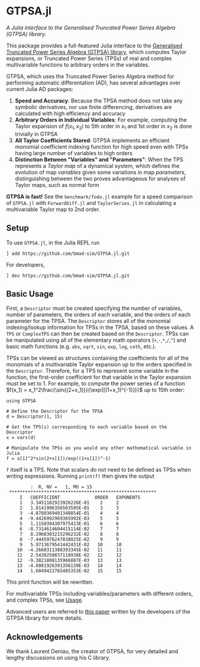 # GTPSA.jl

*A Julia interface to the Generalised Truncated Power Series Algebra (GTPSA) library.*

This package provides a full-featured Julia interface to the [Generalised Truncated Power Series Algebra (GTPSA) library](https://github.com/MethodicalAcceleratorDesign/MAD-NG), which computes Taylor expansions, or Truncated Power Series (TPSs) of real and complex multivariable functions to arbitrary orders in the variables. 

GTPSA, which uses the Truncated Power Series Algebra method for performing automatic differentation (AD), has several advantages over current Julia AD packages:

1. **Speed and Accuracy**: Because the TPSA method does not take any symbolic derivatives, nor use finite differencing, derivatives are calculated with high efficiency and accuracy
2. **Arbitrary Orders in Individual Variables**: For example, computing the Taylor expansion of $f(x_1,x_2)$ to 5th order in $x_1$ and 1st order in $x_2$ is done trivially in GTPSA
3. **All Taylor Coefficients Stored**: GTPSA implements an efficient monomial coefficient indexing function for high speed even with TPSs having large number of variables to high orders
4. **Distinction Between "Variables" and "Parameters"**: When the TPS represents a *Taylor map* of a dynamical system, which defines the evolution of map *variables* given some variations in map *parameters*, distinguishing between the two proves advantageous for analyses of Taylor maps, such as normal form


**GTPSA is fast!** See the `benchmark/fodo.jl` example for a speed comparison of `GTPSA.jl` with `ForwardDiff.jl` and `TaylorSeries.jl` in calculating a multivariable Taylor map to 2nd order.

## Setup
To use `GTPSA.jl`, in the Julia REPL run

```
] add https://github.com/bmad-sim/GTPSA.jl.git
```

For developers,

```
] dev https://github.com/bmad-sim/GTPSA.jl.git
```

## Basic Usage
First, a `Descriptor` must be created specifying the number of variables, number of parameters, the orders of each variable, and the orders of each parameter for the TPSA. The `Descriptor` stores all of the monomial indexing/lookup information for TPSs in the TPSA, based on these values. A `TPS` or `ComplexTPS` can then be created based on the `Descriptor`. TPSs can be manipulated using all of the elementary math operators (`+`,`-`,`*`,`/`,`^`) and basic math functions (e.g. `abs`, `sqrt`, `sin`, `exp`, `log`, `coth`, etc.).

TPSs can be viewed as structures containing the coefficients for all of the monomials of a multivariable Taylor expansion up to the orders specified in the `Descriptor`. Therefore, for a TPS to represent some variable in the function, the first-order coefficient for that variable in the Taylor expansion must be set to 1. For example, to compute the power series of a function $f(x_1) = x_1^2\frac{\sin{(2+x_1)}}{\exp{[(1+x_1)^{-1}]}}$ up to 15th order:

```
using GTPSA

# Define the Descriptor for the TPSA
d = Descriptor(1, 15)

# Get the TPS(s) corresponding to each variable based on the Descriptor
x = vars(d)

# Manipulate the TPSs as you would any other mathematical variable in Julia
f = x[1]^2*sin(2+x[1])/exp((1+x[1])^-1)
```

`f` itself is a TPS. Note that scalars do not need to be defined as TPSs when writing expressions. Running `print(f)` then gives the output

```
         :  R, NV =   1, MO = 15
 *******************************************************
     I   COEFFICIENT             ORDER   EXPONENTS
     1   3.3451182923926226E-01    2     2
     2   1.8141996356503595E-01    3     3
     3  -4.8760369491348854E-01    4     4
     4  -9.4426992969365992E-03    5     5
     5   1.1150394307975423E-01    6     6
     6  -8.7314614604415114E-02    7     7
     7   8.2968303215296232E-02    8     8
     8  -7.4445976247838025E-02    9     9
     9   5.9713679541442431E-02   10     10
    10  -4.2660311388393345E-02   11     11
    11   2.5430250837118938E-02   12     12
    12  -9.3821808135966887E-03   13     13
    13  -4.6081926391356139E-03   14     14
    14   1.6049422765485353E-02   15     15
```
This print function will be rewritten.

For multivariable TPSs including variables/parameters with different orders, and complex TPSs, see [Usage](@ref).

Advanced users are referred to [this paper](https://inspirehep.net/files/286f2ab60e1e7c372cec485337ab5eb6) written by the developers of the GTPSA library for more details.

## Acknowledgements
We thank Laurent Deniau, the creator of GTPSA, for very detailed and lengthy discussions on using his C library. 